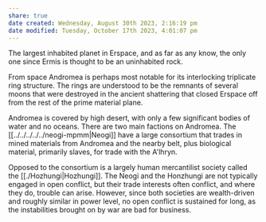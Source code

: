 ```yaml
---
share: true
date created: Wednesday, August 30th 2023, 2:16:19 pm
date modified: Tuesday, October 17th 2023, 4:01:07 pm
---
```


The largest inhabited planet in Erspace, and as far as any know, the only one since Ermis is thought to be an uninhabited rock. 

From space Andromea is perhaps most notable for its interlocking triplicate ring structure. The rings are understood to be the remnants of several moons that were destroyed in the ancient shattering that closed Erspace off from the rest of the prime material plane. 

Andromea is covered by high desert, with only a few significant bodies of water and no oceans. There are two main factions on Andromea. The [[../../../../../neogi-mpmm|Neogi]] have a large consortium that trades in mined materials from Andromea and the nearby belt, plus biological material, primarily slaves, for trade with the A'lhryn. 

Opposed to the consortium is a largely human mercantilist society called the [[./Hozhungi|Hozhungi]].  The Neogi and the Honzhungi are not typically engaged in open conflict, but their trade interests often conflict, and where they do, trouble can arise. However, since both societies are wealth-driven and roughly similar in power level, no open conflict is sustained for long, as the instabilities brought on by war are bad for business. 